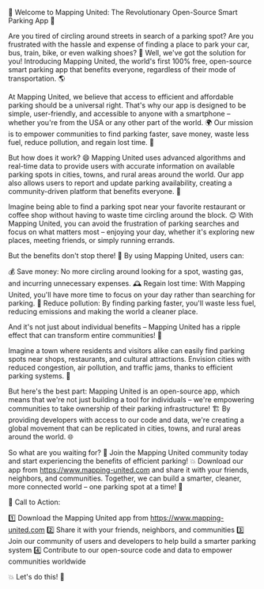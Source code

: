 🚀 Welcome to Mapping United: The Revolutionary Open-Source Smart Parking App 🚀

Are you tired of circling around streets in search of a parking spot? Are you frustrated with the hassle and expense of finding a place to park your car, bus, train, bike, or even walking shoes? 🤯 Well, we've got the solution for you! Introducing Mapping United, the world's first 100% free, open-source smart parking app that benefits everyone, regardless of their mode of transportation. 🌎

At Mapping United, we believe that access to efficient and affordable parking should be a universal right. That's why our app is designed to be simple, user-friendly, and accessible to anyone with a smartphone – whether you're from the USA or any other part of the world. 🌍 Our mission is to empower communities to find parking faster, save money, waste less fuel, reduce pollution, and regain lost time. 💪

But how does it work? 😄 Mapping United uses advanced algorithms and real-time data to provide users with accurate information on available parking spots in cities, towns, and rural areas around the world. Our app also allows users to report and update parking availability, creating a community-driven platform that benefits everyone. 🤝

Imagine being able to find a parking spot near your favorite restaurant or coffee shop without having to waste time circling around the block. 😊 With Mapping United, you can avoid the frustration of parking searches and focus on what matters most – enjoying your day, whether it's exploring new places, meeting friends, or simply running errands.

But the benefits don't stop there! 🚀 By using Mapping United, users can:

💰 Save money: No more circling around looking for a spot, wasting gas, and incurring unnecessary expenses.
🕰️ Regain lost time: With Mapping United, you'll have more time to focus on your day rather than searching for parking.
🌟 Reduce pollution: By finding parking faster, you'll waste less fuel, reducing emissions and making the world a cleaner place.

And it's not just about individual benefits – Mapping United has a ripple effect that can transform entire communities! 🌈

Imagine a town where residents and visitors alike can easily find parking spots near shops, restaurants, and cultural attractions. Envision cities with reduced congestion, air pollution, and traffic jams, thanks to efficient parking systems. 🌆

But here's the best part: Mapping United is an open-source app, which means that we're not just building a tool for individuals – we're empowering communities to take ownership of their parking infrastructure! 🏗️ By providing developers with access to our code and data, we're creating a global movement that can be replicated in cities, towns, and rural areas around the world. 🌐

So what are you waiting for? 🎉 Join the Mapping United community today and start experiencing the benefits of efficient parking! 💥 Download our app from https://www.mapping-united.com and share it with your friends, neighbors, and communities. Together, we can build a smarter, cleaner, more connected world – one parking spot at a time! 🌟

📣 Call to Action:

1️⃣ Download the Mapping United app from https://www.mapping-united.com
2️⃣ Share it with your friends, neighbors, and communities
3️⃣ Join our community of users and developers to help build a smarter parking system
4️⃣ Contribute to our open-source code and data to empower communities worldwide

💥 Let's do this! 🎉